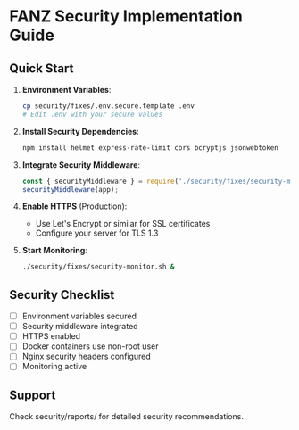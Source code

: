 # FANZ Security Implementation Guide

## Quick Start

1. **Environment Variables**:
   ```bash
   cp security/fixes/.env.secure.template .env
   # Edit .env with your secure values
   ```

2. **Install Security Dependencies**:
   ```bash
   npm install helmet express-rate-limit cors bcryptjs jsonwebtoken
   ```

3. **Integrate Security Middleware**:
   ```javascript
   const { securityMiddleware } = require('./security/fixes/security-middleware');
   securityMiddleware(app);
   ```

4. **Enable HTTPS** (Production):
   - Use Let's Encrypt or similar for SSL certificates
   - Configure your server for TLS 1.3

5. **Start Monitoring**:
   ```bash
   ./security/fixes/security-monitor.sh &
   ```

## Security Checklist

- [ ] Environment variables secured
- [ ] Security middleware integrated
- [ ] HTTPS enabled
- [ ] Docker containers use non-root user
- [ ] Nginx security headers configured
- [ ] Monitoring active

## Support

Check security/reports/ for detailed security recommendations.
